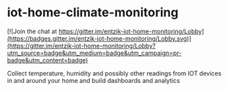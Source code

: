 # iot-home-climate-monitoring

[![Join the chat at https://gitter.im/entzik-iot-home-monitoring/Lobby](https://badges.gitter.im/entzik-iot-home-monitoring/Lobby.svg)](https://gitter.im/entzik-iot-home-monitoring/Lobby?utm_source=badge&utm_medium=badge&utm_campaign=pr-badge&utm_content=badge)

Collect temperature, humidity and possibly other readings from IOT devices in and around your home and build dashboards and analytics
